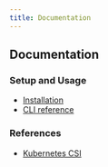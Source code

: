 ```yaml
---
title: Documentation
---
```


Documentation
-------------

### Setup and Usage
 - [Installation](./installation.md)
 - [CLI reference](./cli.md)

<!--- 
 - [Usage Guide](./usage-guide.md)
 - [Upgrades](./cli/upgrades.md) 
 
### Advanced
 - [Architecture](./arch.md)
 - [Specification](./specification.md)
 - [Internals](./internals.md)
 - [Troubleshooting](./troubleshooting.md)
### Community
 - [Contributing](./contributing.md)
-->

### References
 - [Kubernetes CSI](https://kubernetes.io/blog/2019/01/15/container-storage-interface-ga/)
